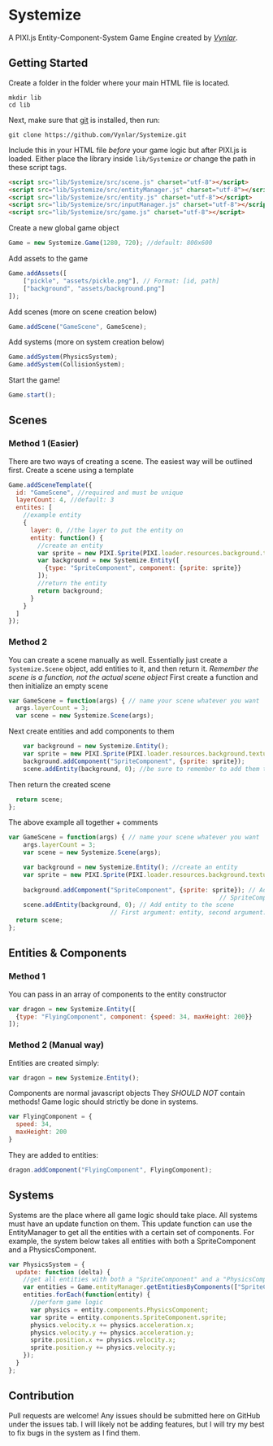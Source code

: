 # Systemize
A PIXI.js Entity-Component-System Game Engine created by *[Vynlar](https://github.com/Vynlar)*.

## Getting Started
Create a folder in the folder where your main HTML file is located.
```
mkdir lib
cd lib
```
Next, make sure that [git](https://git-scm.com/) is installed, then run:
```
git clone https://github.com/Vynlar/Systemize.git
```
Include this in your HTML file *before* your game logic but after PIXI.js is loaded. Either place the library inside ```lib/Systemize``` *or* change the path in these script tags.
```html
<script src="lib/Systemize/src/scene.js" charset="utf-8"></script>
<script src="lib/Systemize/src/entityManager.js" charset="utf-8"></script>
<script src="lib/Systemize/src/entity.js" charset="utf-8"></script>
<script src="lib/Systemize/src/inputManager.js" charset="utf-8"></script>
<script src="lib/Systemize/src/game.js" charset="utf-8"></script>
```
Create a new global game object
```javascript
Game = new Systemize.Game(1280, 720); //default: 800x600
```
Add assets to the game
```javascript
Game.addAssets([
    ["pickle", "assets/pickle.png"], // Format: [id, path]
    ["background", "assets/background.png"]
]);
```
Add scenes (more on scene creation below)
```javascript
Game.addScene("GameScene", GameScene);
```
Add systems (more on system creation below)
```javascript
Game.addSystem(PhysicsSystem);
Game.addSystem(CollisionSystem);
```
Start the game!
```javascript
Game.start();
```

## Scenes
### Method 1 (Easier)
There are two ways of creating a scene. The easiest way will be outlined first.
Create a scene using a template
```javascript
Game.addSceneTemplate({
  id: "GameScene", //required and must be unique
  layerCount: 4, //default: 3
  entites: [
    //example entity
    {
      layer: 0, //the layer to put the entity on
      entity: function() {
        //create an entity
        var sprite = new PIXI.Sprite(PIXI.loader.resources.background.texture);
        var background = new Systemize.Entity([
          {type: "SpriteComponent", component: {sprite: sprite}}
        ]);
        //return the entity
        return background;
      }
    }
  ]
});
```
### Method 2
You can create a scene manually as well. Essentially just create a ```Systemize.Scene``` object, add entities to it, and then return it. *Remember the scene is a function, not the actual scene object*
First create a function and then initialize an empty scene
```javascript
var GameScene = function(args) { // name your scene whatever you want
  args.layerCount = 3;
  var scene = new Systemize.Scene(args);
```
Next create entities and add components to them
```javascript
    var background = new Systemize.Entity();
    var sprite = new PIXI.Sprite(PIXI.loader.resources.background.texture);
    background.addComponent("SpriteComponent", {sprite: sprite});
    scene.addEntity(background, 0); //be sure to remember to add them to the scene
```
Then return the created scene
```javascript
  return scene;
};
```
The above example all together + comments
```javascript
var GameScene = function(args) { // name your scene whatever you want
    args.layerCount = 3;
    var scene = new Systemize.Scene(args);

    var background = new Systemize.Entity(); //create an entity
    var sprite = new PIXI.Sprite(PIXI.loader.resources.background.texture); // Create a standard PIXI sprite
                                                                            // The background here is the name you put when loading assets
    background.addComponent("SpriteComponent", {sprite: sprite}); // Add component
                                                          // SpriteComponent is a special component that any drawable entity must include  
    scene.addEntity(background, 0); // Add entity to the scene
                            // First argument: entity, second argument: layer number to put it on
  return scene;
};
```

## Entities & Components
### Method 1
You can pass in an array of components to the entity constructor
```javascript
var dragon = new Systemize.Entity([
  {type: "FlyingComponent", component: {speed: 34, maxHeight: 200}}
]);
```

### Method 2 (Manual way)
Entities are created simply:
```javascript
var dragon = new Systemize.Entity();
```
Components are normal javascript objects
They *SHOULD NOT* contain methods! Game logic should strictly be done in systems.
```javascript
var FlyingComponent = {
  speed: 34,
  maxHeight: 200
}
```
They are added to entities:
```javascript
dragon.addComponent("FlyingComponent", FlyingComponent);
```

## Systems
Systems are the place where all game logic should take place. All systems must have an update function on them. This update function can use the EntityManager to get all the entities with a certain set of components. For example, the system below takes all entities with both a SpriteComponent and a PhysicsComponent.
```javascript
var PhysicsSystem = {
  update: function (delta) {
    //get all entities with both a "SpriteComponent" and a "PhysicsComponent"
    var entities = Game.entityManager.getEntitiesByComponents(["SpriteComponent", "PhysicsComponent"]);
    entities.forEach(function(entity) {
      //perform game logic
      var physics = entity.components.PhysicsComponent;
      var sprite = entity.components.SpriteComponent.sprite;
      physics.velocity.x += physics.acceleration.x;
      physics.velocity.y += physics.acceleration.y;
      sprite.position.x += physics.velocity.x;
      sprite.position.y += physics.velocity.y;
    });
  }
};
```

## Contribution
Pull requests are welcome! Any issues should be submitted here on GitHub under the issues tab. I will likely not be adding features, but I will try my best to fix bugs in the system as I find them.
